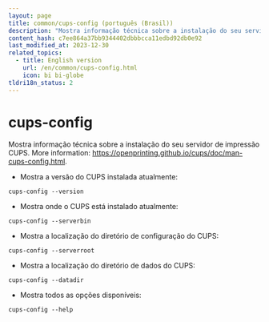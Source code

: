 ```yaml
---
layout: page
title: common/cups-config (português (Brasil))
description: "Mostra informação técnica sobre a instalação do seu servidor de impressão CUPS."
content_hash: c7ee864a37bb9344402dbbbcca11edbd92db0e92
last_modified_at: 2023-12-30
related_topics:
  - title: English version
    url: /en/common/cups-config.html
    icon: bi bi-globe
tldri18n_status: 2
---
```

# cups-config

Mostra informação técnica sobre a instalação do seu servidor de impressão CUPS.
More information: <https://openprinting.github.io/cups/doc/man-cups-config.html>.

- Mostra a versão do CUPS instalada atualmente:

`cups-config --version`

- Mostra onde o CUPS está instalado atualmente:

`cups-config --serverbin`

- Mostra a localização do diretório de configuração do CUPS:

`cups-config --serverroot`

- Mostra a localização do diretório de dados do CUPS:

`cups-config --datadir`

- Mostra todos as opções disponíveis:

`cups-config --help`
